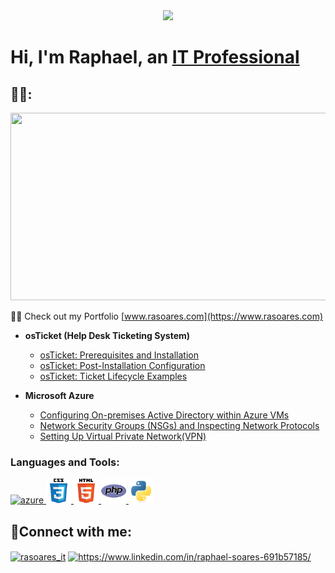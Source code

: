 


<div id="header" align="center">
  <img src="https://media.giphy.com/media/M9gbBd9nbDrOTu1Mqx/giphy.gif" width="100"/>
</div>



<h1>Hi, I'm Raphael, an <a href="https://linkedin.com/in/raphael-soares-691b57185">IT Professional</a></h1>
<h2>👨‍💻:</h2>

<div align="center">
  <img src="https://media.giphy.com/media/dWesBcTLavkZuG35MI/giphy.gif" width="600" height="300"/>
</div>











👨‍💻 Check out my Portfolio [www.rasoares.com](https://www.rasoares.com)

- <b>osTicket (Help Desk Ticketing System)</b>
  - [osTicket: Prerequisites and Installation](https://github.com/freebr31/osticket-prereqs)
  - [osTicket: Post-Installation Configuration](https://github.com/freebr31/post-install-config)
  - [osTicket: Ticket Lifecycle Examples](https://github.com/freebr31/ticket-lifecycle)

- <b>Microsoft Azure</b>
  - [Configuring On-premises Active Directory within Azure VMs](https://github.com/freebr31/configure-ad)
  - [Network Security Groups (NSGs) and Inspecting Network Protocols](https://github.com/freebr31/azure-network-protols)
  - [Setting Up Virtual Private Network(VPN)](https://github.com/freebr31/azure-vpn)






<h3 align="left">Languages and Tools:</h3>
<p align="left"> <a href="https://azure.microsoft.com/en-in/" target="_blank" rel="noreferrer"> <img src="https://www.vectorlogo.zone/logos/microsoft_azure/microsoft_azure-icon.svg" alt="azure" width="40" height="40"/> </a> <a href="https://www.w3schools.com/css/" target="_blank" rel="noreferrer"> <img src="https://raw.githubusercontent.com/devicons/devicon/master/icons/css3/css3-original-wordmark.svg" alt="css3" width="40" height="40"/> </a> <a href="https://www.w3.org/html/" target="_blank" rel="noreferrer"> <img src="https://raw.githubusercontent.com/devicons/devicon/master/icons/html5/html5-original-wordmark.svg" alt="html5" width="40" height="40"/> </a> <a href="https://www.php.net" target="_blank" rel="noreferrer"> <img src="https://raw.githubusercontent.com/devicons/devicon/master/icons/php/php-original.svg" alt="php" width="40" height="40"/> </a> <a href="https://www.python.org" target="_blank" rel="noreferrer"> <img src="https://raw.githubusercontent.com/devicons/devicon/master/icons/python/python-original.svg" alt="python" width="40" height="40"/> </a> </p>






<h2>🤳Connect with me:</h2>

<a href="https://twitter.com/rasoares_it" target="blank"><img align="center" src="https://raw.githubusercontent.com/rahuldkjain/github-profile-readme-generator/master/src/images/icons/Social/twitter.svg" alt="rasoares_it" height="30" width="40" /></a>
<a href="https://www.linkedin.com/in/raphael-soares-691b57185/" target="blank"><img align="center" src="https://raw.githubusercontent.com/rahuldkjain/github-profile-readme-generator/master/src/images/icons/Social/linked-in-alt.svg" alt="https://www.linkedin.com/in/raphael-soares-691b57185/" height="30" width="40" /></a>
</p>
